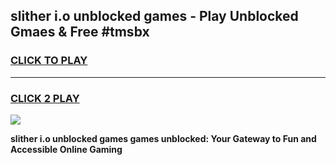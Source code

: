 
## slither i.o unblocked games - Play Unblocked Gmaes & Free #tmsbx
<h3>
<a href="https://news.freeplayer.one?title=slither_i.o_unblocked_games&ref=24F">CLICK TO PLAY</a></h3>
<hr>

<h3>
<a href="https://news.freeplayer.one?title=slither_i.o_unblocked_games&ref=24F">CLICK 2 PLAY</a>
  
</h3>

<a href="https://news.freeplayer.one?title=slither_i.o_unblocked_games&ref=24F/"><img src="https://clearcache.store/games.png"></a>


**slither i.o unblocked games games unblocked: Your Gateway to Fun and Accessible Online Gaming**

